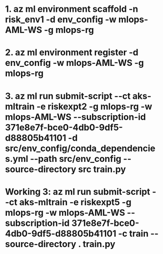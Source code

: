 # 1. az ml environment scaffold -n risk_env1 -d env_config -w mlops-AML-WS -g mlops-rg
# 2. az ml environment register -d env_config -w mlops-AML-WS -g mlops-rg
# 3. az ml run submit-script --ct aks-mltrain -e riskexpt2 -g mlops-rg -w mlops-AML-WS --subscription-id 371e8e7f-bce0-4db0-9df5-d88805b41101 -d src/env_config/conda_dependencies.yml --path src/env_config --source-directory src train.py

# Working 3: az ml run submit-script --ct aks-mltrain -e riskexpt5 -g mlops-rg -w mlops-AML-WS --subscription-id 371e8e7f-bce0-4db0-9df5-d88805b41101 -c train --source-directory . train.py
